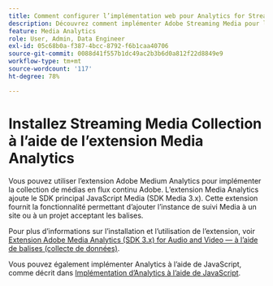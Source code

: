 ```yaml
---
title: Comment configurer l’implémentation web pour Analytics for Streaming Media
description: Découvrez comment implémenter Adobe Streaming Media pour les applications web.
feature: Media Analytics
role: User, Admin, Data Engineer
exl-id: 05c68b0a-f387-4bcc-8792-f6b1caa40706
source-git-commit: 0088d41f557b1dc49ac2b3b6d0a812f22d8849e9
workflow-type: tm+mt
source-wordcount: '117'
ht-degree: 78%

---
```


# Installez Streaming Media Collection à l’aide de l’extension Media Analytics

Vous pouvez utiliser l’extension Adobe Medium Analytics pour implémenter la collection de médias en flux continu Adobe. L’extension Media Analytics ajoute le SDK principal JavaScript Media (SDK Media 3.x). Cette extension fournit la fonctionnalité permettant d’ajouter l’instance de suivi Media à un site ou à un projet acceptant les balises.

Pour plus d’informations sur l’installation et l’utilisation de l’extension, voir [Extension Adobe Media Analytics (SDK 3.x) for Audio and Video — à l’aide de balises (collecte de données)](https://experienceleague.adobe.com/docs/experience-platform/tags/extensions/adobe/media-analytics-3x/overview.html?lang=fr).

Vous pouvez également implémenter Analytics à l’aide de JavaScript, comme décrit dans [Implémentation d’Analytics à l’aide de JavaScript](/help/implementation/media-sdk/setup/web-implementation.md).
